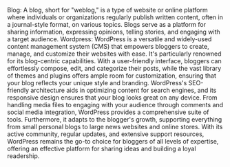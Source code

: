 Blog: A blog, short for "weblog," is a type of website or online platform where individuals or organizations regularly publish written content, often in a journal-style format, on various topics. Blogs serve as a platform for sharing information, expressing opinions, telling stories, and engaging with a target audience.
Wordpress: WordPress is a versatile and widely-used content management system (CMS) that empowers bloggers to create, manage, and customize their websites with ease. It's particularly renowned for its blog-centric capabilities. With a user-friendly interface, bloggers can effortlessly compose, edit, and categorize their posts, while the vast library of themes and plugins offers ample room for customization, ensuring that your blog reflects your unique style and branding. WordPress's SEO-friendly architecture aids in optimizing content for search engines, and its responsive design ensures that your blog looks great on any device. From handling media files to engaging with your audience through comments and social media integration, WordPress provides a comprehensive suite of tools. Furthermore, it adapts to the blogger's growth, supporting everything from small personal blogs to large news websites and online stores. With its active community, regular updates, and extensive support resources, WordPress remains the go-to choice for bloggers of all levels of expertise, offering an effective platform for sharing ideas and building a loyal readership.
